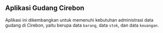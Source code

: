 ## Aplikasi Gudang Cirebon
Aplikasi ini dikembangkan untuk memenuhi kebutuhan administrasi data gudang di Cirebon, yaitu berupa data `barang`, data `stok`, dan data `keuangan`.